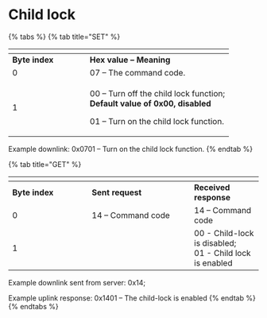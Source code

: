 # Child lock

{% tabs %}
{% tab title="SET" %}
<table data-header-hidden><thead><tr><th width="140"></th><th></th></tr></thead><tbody><tr><td><strong>Byte index</strong></td><td><strong>Hex value – Meaning</strong></td></tr><tr><td>0</td><td>07 – The command code.</td></tr><tr><td>1</td><td><p>00 – Turn off the child lock function;<br><strong>Default value of 0x00, disabled</strong></p><p>01 – Turn on the child lock function. </p></td></tr></tbody></table>

Example downlink: 0x0701 – Turn on the child lock function.
{% endtab %}

{% tab title="GET" %}
<table data-header-hidden><thead><tr><th width="143.99999999999997"></th><th width="190"></th><th></th></tr></thead><tbody><tr><td><strong>Byte index</strong></td><td><strong>Sent request</strong></td><td><strong>Received response</strong></td></tr><tr><td>0</td><td>14 – Command code</td><td>14 – Command code</td></tr><tr><td>1</td><td> </td><td>00 - Child-lock is disabled;<br>01 - Child lock is enabled</td></tr></tbody></table>

Example downlink sent from server: 0x14;

Example uplink response: 0x1401 – The child-lock is enabled
{% endtab %}
{% endtabs %}

